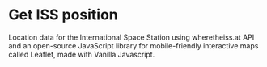 # Get ISS position
Location data for the International Space Station using wheretheiss.at API and an open-source JavaScript library for mobile-friendly interactive maps called Leaflet, made with Vanilla Javascript.

